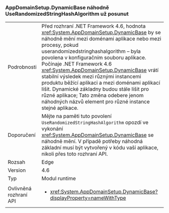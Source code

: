 ### <a name="appdomainsetupdynamicbase-is-no-longer-randomized-by-userandomizedstringhashalgorithm"></a>AppDomainSetup.DynamicBase náhodně UseRandomizedStringHashAlgorithm už posunut

|   |   |
|---|---|
|Podrobnosti|Před rozhraní .NET Framework 4.6, hodnota <xref:System.AppDomainSetup.DynamicBase> by se náhodně mění mezi doménami aplikace nebo mezi procesy, pokud userandomizedstringhashalgorithm – byla povolena v konfiguračním souboru aplikace. Počínaje .NET Framework 4.6 <xref:System.AppDomainSetup.DynamicBase> vrátí stabilní výsledek mezi různými instancemi produktu běžící aplikaci a mezi doménami aplikací lišit. Dynamické základny budou stále lišit pro různé aplikace; Tato změna odebere jenom náhodných názvů element pro různé instance stejné aplikace.|
|Doporučení|Mějte na paměti tuto povolení <code>UseRandomizedStringHashAlgorithm</code> opozdí ve vykonání <xref:System.AppDomainSetup.DynamicBase> se náhodně mění. V případě potřeby náhodná základní musí být vytvořený v kódu vaší aplikace, nikoli přes toto rozhraní API.|
|Rozsah|Edge|
|Version|4.6|
|Typ|Modul runtime|
|Ovlivněná rozhraní API|<ul><li><xref:System.AppDomainSetup.DynamicBase?displayProperty=nameWithType></li></ul>|


